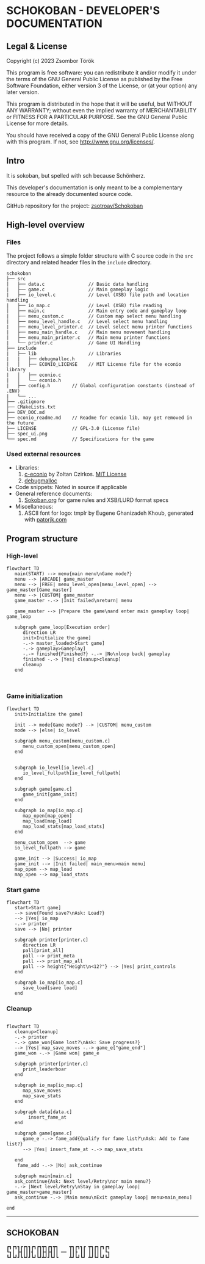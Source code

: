 # SCHOKOBAN - DEVELOPER'S DOCUMENTATION

## Legal & License
Copyright (c) 2023 Zsombor Török

This program is free software: you can redistribute it and/or modify
it under the terms of the GNU General Public License as published by
the Free Software Foundation, either version 3 of the License, or
(at your option) any later version.

This program is distributed in the hope that it will be useful,
but WITHOUT ANY WARRANTY; without even the implied warranty of
MERCHANTABILITY or FITNESS FOR A PARTICULAR PURPOSE.  See the
GNU General Public License for more details.

You should have received a copy of the GNU General Public License
along with this program.  If not, see <http://www.gnu.org/licenses/>.

## Intro
It is sokoban, but spelled with sch because Schönherz.

This developer's documentation is only meant to be a complementary 
resource to the already documented source code.

GitHub repository for the project: [zsotroav/Schokoban](https://github.com/zsotroav/schokoban)

## High-level overview

### Files
The project follows a simple folder structure with C source code in the 
`src` directory and related header files in the `include` directory.
```
schokoban
├── src
|   ├── data.c                // Basic data handling
|   ├── game.c                // Main gameplay logic
|   ├── io_level.c            // Level (XSB) file path and location handling
|   ├── io_map.c              // Level (XSB) file reading
│   ├── main.c                // Main entry code and gameplay loop
|   ├── menu_custom.c         // Custom map select menu handling
|   ├── menu_level_handle.c   // Level select menu handling
|   ├── menu_level_printer.c  // Level select menu printer functions
|   ├── menu_main_handle.c    // Main menu movement handling
|   ├── menu_main_printer.c   // Main menu printer functions
|   └── printer.c             // Game UI Handling
├── include
|   ├── lib                   // Libraries
|   |   ├── debugmalloc.h
|   │   ├── ECONIO_LICENSE    // MIT License file for the econio library
|   │   ├── econio.c
|   │   └── econio.h
|   ├── config.h        // Global configuration constants (instead of .ENV)
|   └── ...
├── .gitignore
├── CMakeLists.txt
├── DEV_DOC.md
├── econio_readme.md    // Readme for econio lib, may get removed in the future
├── LICENSE             // GPL-3.0 (License file)
├── spec_ui.png
└── spec.md             // Specifications for the game
```

### Used external resources
- Libraries:
  1. [c-econio](https://infoc.eet.bme.hu/megjelenites/c-econio.zip) 
     by Zoltan Czirkos. [MIT License](include/lib/ECONIO_LICENSE)
  2. [debugmalloc](https://infoc.eet.bme.hu/debugmalloc/debugmalloc.h)
- Code snippets: Noted in source if applicable
- General reference documents:
  1. [Sokoban.org](http://sokoban.org/about_sokoban.php) for game rules 
     and XSB/LURD format specs
- Miscellaneous: 
   1. ASCII font for logo: tmplr by Eugene Ghanizadeh Khoub, 
   generated with [patorjk.com](https://patorjk.com/software/taag/#p=display&h=1&v=2&f=Tmplr&t=SCHOKOBAN)

## Program structure

### High-level
```mermaid
flowchart TD
   main(START) --> menu{main menu\nGame mode?} 
   menu --> |ARCADE| game_master
   menu --> |FREE| menu_level_open[menu_level_open] --> game_master[Game_master]
   menu --> |CUSTOM| game_master 
   game_master -.-> |Init failed\nreturn| menu
    
   game_master --> |Prepare the game\nand enter main gameplay loop| game_loop

   subgraph game_loop[Execution order]
      direction LR
      init>Initialize the game] 
      -.-> master_loaded>Start game] 
      -.-> gameplay>Gameplay] 
      -.-> finished{Finished?} -.-> |No\nloop back| gameplay
      finished -.-> |Yes| cleanup>cleanup]
      cleanup
   end

   
``` 

### Game initialization
```mermaid
flowchart TD
   init>Initialize the game]

   init --> mode{Game mode?} --> |CUSTOM| menu_custom   
   mode --> |else| io_level

   subgraph menu_custom[menu_custom.c]
      menu_custom_open[menu_custom_open]
   end


   subgraph io_level[io_level.c]
      io_level_fullpath[io_level_fullpath] 
   end

   subgraph game[game.c]
      game_init[game_init]
   end

   subgraph io_map[io_map.c]
      map_open[map_open]
      map_load[map_load]
      map_load_stats[map_load_stats]
   end

   menu_custom_open  --> game
   io_level_fullpath --> game

   game_init --> |Success| io_map
   game_init --> |Init failed| main_menu>main menu]
   map_open --> map_load
   map_open --> map_load_stats
```

### Start game
```mermaid
flowchart TD
   start>Start game]
   --> save{Found save?\nAsk: Load?}
   --> |Yes| io_map
   -.-> printer
   save --> |No| printer

   subgraph printer[printer.c]
      direction LR
      pall[print_all]
      pall --> print_meta 
      pall --> print_map_all
      pall --> height{"Height\n<12?"} --> |Yes| print_controls
   end

   subgraph io_map[io_map.c]
      save_load[save load] 
   end
```

### Cleanup
```mermaid

flowchart TD
   cleanup>Cleanup]
   -.-> printer
   -.-> game_won{Game lost?\nAsk: Save progress?}
   --> |Yes| map_save_moves -.-> game_e["game_end"]
   game_won -.-> |Game won| game_e

   subgraph printer[printer.c]
      print_leaderboar
   end 

   subgraph io_map[io_map.c]
      map_save_moves
      map_save_stats
   end 

   subgraph data[data.c]
        insert_fame_at
   end

   subgraph game[game.c]
      game_e -.-> fame_add{Qualify for fame list?\nAsk: Add to fame list?} 
      --> |Yes| insert_fame_at -.-> map_save_stats

   end 
    fame_add -.-> |No| ask_continue
   
   subgraph main[main.c]
   ask_continue{Ask: Next level/Retry\nor main menu?}
   -.-> |Next level/Retry\nStay in gameplay loop| game_master>game_master]
   ask_continue -.-> |Main menu\nExit gameplay loop| menu>main_menu]
    
end
```
---


## SCHOKOBAN
```
┏┓┏┓┓┏┏┓┓┏┓┏┓┳┓┏┓┳┓    ┳┓┏┓┓┏ ┳┓┏┓┏┓┏┓
┗┓┃ ┣┫┃┃┃┫ ┃┃┣┫┣┫┃┃ ━━ ┃┃┣ ┃┃ ┃┃┃┃┃ ┗┓
┗┛┗┛┛┗┗┛┛┗┛┗┛┻┛┛┗┛┗    ┻┛┗┛┗┛ ┻┛┗┛┗┛┗┛
```